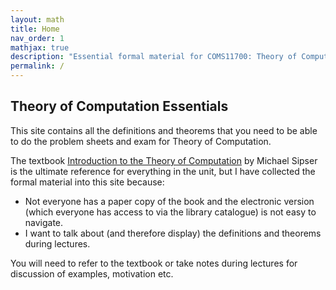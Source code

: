 ```yaml
---
layout: math
title: Home
nav_order: 1
mathjax: true
description: "Essential formal material for COMS11700: Theory of Computation."
permalink: /
---
```


## Theory of Computation Essentials

This site contains all the definitions and theorems that you need to be able to do the problem sheets and exam for Theory of Computation.  

The textbook [Introduction to the Theory of Computation](https://bris.on.worldcat.org/oclc/859384511) by Michael Sipser is the ultimate reference for everything in the unit, but I have collected the formal material into this site because:
* Not everyone has a paper copy of the book and the electronic version (which everyone has access to via the library catalogue) is not easy to navigate.
* I want to talk about (and therefore display) the definitions and theorems during lectures.

You will need to refer to the textbook or take notes during lectures for discussion of examples, motivation etc.